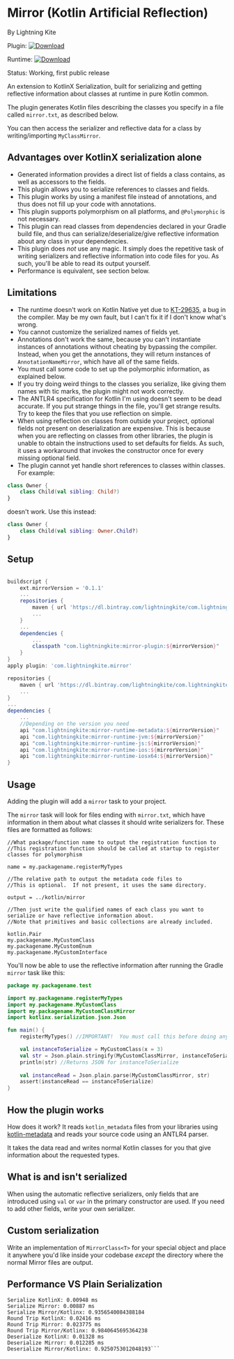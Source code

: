 # Mirror (Kotlin Artificial Reflection)
By Lightning Kite

 Plugin: [ ![Download](https://api.bintray.com/packages/lightningkite/com.lightningkite.krosslin/mirror-plugin/images/download.svg) ](https://bintray.com/lightningkite/com.lightningkite.krosslin/mirror-plugin/_latestVersion) 
 
 Runtime: [ ![Download](https://api.bintray.com/packages/lightningkite/com.lightningkite.krosslin/mirror-runtime/images/download.svg) ](https://bintray.com/lightningkite/com.lightningkite.krosslin/mirror-runtime/_latestVersion)

Status: Working, first public release

An extension to KotlinX Serialization, built for serializing and getting reflective information about classes at runtime in pure Kotlin common.

The plugin generates Kotlin files describing the classes you specify in a file called `mirror.txt`, as described below.

You can then access the serializer and reflective data for a class by writing/importing `MyClassMirror`.

## Advantages over KotlinX serialization alone

- Generated information provides a direct list of fields a class contains, as well as accessors to the fields.
- This plugin allows you to serialize references to classes and fields.
- This plugin works by using a manifest file instead of annotations, and thus does not fill up your code with annotations.
- This plugin supports polymorphism on all platforms, and `@Polymorphic` is not necessary.
- This plugin can read classes from dependencies declared in your Gradle build file, and thus can serialize/deserialize/give reflective information about any class in your dependencies.
- This plugin does *not* use any magic.  It simply does the repetitive task of writing serializers and reflective information into code files for you.  As such, you'll be able to read its output yourself.
- Performance is equivalent, see section below.

## Limitations

- The runtime doesn't work on Kotlin Native yet due to [KT-29635](https://youtrack.jetbrains.com/issue/KT-29635), a bug in the compiler.  May be my own fault, but I can't fix it if I don't know what's wrong.
- You cannot customize the serialized names of fields yet.
- Annotations don't work the same, because you can't instantiate instances of annotations without cheating by bypassing the compiler.  Instead, when you get the annotations, they will return instances of `AnnotationNameMirror`, which have all of the same fields.
- You must call some code to set up the polymorphic information, as explained below.
- If you try doing weird things to the classes you serialize, like giving them names with tic marks, the plugin might not work correctly.
- The ANTLR4 specification for Kotlin I'm using doesn't seem to be dead accurate.  If you put strange things in the file, you'll get strange results.  Try to keep the files that you use reflection on simple.
- When using reflection on classes from outside your project, optional fields not present on deserialization are expensive.  This is because when you are reflecting on classes from other libraries, the plugin is unable to obtain the instructions used to set defaults for fields.  As such, it uses a workaround that invokes the constructor once for every missing optional field.  
- The plugin cannot yet handle short references to classes within classes.  For example:

```kotlin
class Owner {
    class Child(val sibling: Child?)
}
```

doesn't work.  Use this instead:

```kotlin
class Owner {
    class Child(val sibling: Owner.Child?)
}
```


## Setup

```groovy

buildscript {
    ext.mirrorVersion = '0.1.1'
    ...
    repositories {
        maven { url 'https://dl.bintray.com/lightningkite/com.lightningkite.krosslin' }
        ...
    }
    ...
    dependencies {
        ...
        classpath "com.lightningkite:mirror-plugin:${mirrorVersion}"
    }
}
apply plugin: 'com.lightningkite.mirror'

repositories {
    maven { url 'https://dl.bintray.com/lightningkite/com.lightningkite.krosslin' }
    ...
}
...
dependencies {
    ...
    //Depending on the version you need
    api "com.lightningkite:mirror-runtime-metadata:${mirrorVersion}"
    api "com.lightningkite:mirror-runtime-jvm:${mirrorVersion}"
    api "com.lightningkite:mirror-runtime-js:${mirrorVersion}"
    api "com.lightningkite:mirror-runtime-ios:${mirrorVersion}"
    api "com.lightningkite:mirror-runtime-iosx64:${mirrorVersion}"
}
```

## Usage

Adding the plugin will add a `mirror` task to your project.

The `mirror` task will look for files ending with `mirror.txt`, which have information in them about what classes it should write serializers for.  These files are formatted as follows:

```text
//What package/function name to output the registration function to
//This registration function should be called at startup to register classes for polymorphism

name = my.packagename.registerMyTypes

//The relative path to output the metadata code files to
//This is optional.  If not present, it uses the same directory.

output = ../kotlin/mirror

//Then just write the qualified names of each class you want to serialize or have reflective information about.
//Note that primitives and basic collections are already included.

kotlin.Pair
my.packagename.MyCustomClass
my.packagename.MyCustomEnum
my.packagename.MyCustomInterface
```

You'll now be able to use the reflective information after running the Gradle `mirror` task like this:

```kotlin
package my.packagename.test

import my.packagename.registerMyTypes
import my.packagename.MyCustomClass
import my.packagename.MyCustomClassMirror
import kotlinx.serialization.json.Json

fun main() {
    registerMyTypes() //IMPORTANT!  You must call this before doing any serialization.

    val instanceToSerialize = MyCustomClass(x = 3)
    val str = Json.plain.stringify(MyCustomClassMirror, instanceToSerialize)
    println(str) //Returns JSON for instanceToSerialize
    
    val instanceRead = Json.plain.parse(MyCustomClassMirror, str)
    assert(instanceRead == instanceToSerialize)
}
```

## How the plugin works

How does it work?  It reads `kotlin_metadata` files from your libraries using [kotlin-metadata](https://github.com/Takhion/kotlin-metadata) and reads your source code using an ANTLR4 parser.

It takes the data read and writes normal Kotlin classes for you that give information about the requested types. 

## What is and isn't serialized

When using the automatic reflective serializers, only fields that are introduced using `val` or `var` in the primary constructor are used.  If you need to add other fields, write your own serializer.


## Custom serialization

Write an implementation of `MirrorClass<T>` for your special object and place it anywhere you'd like inside your codebase *except* the directory where the normal Mirror files are output.

## Performance VS Plain Serialization

```
Serialize KotlinX: 0.00948 ms
Serialize Mirror: 0.00887 ms
Serialize Mirror/Kotlinx: 0.9356540084388184
Round Trip KotlinX: 0.02416 ms
Round Trip Mirror: 0.023775 ms
Round Trip Mirror/Kotlinx: 0.9840645695364238
Deserialize KotlinX: 0.01328 ms
Deserialize Mirror: 0.012285 ms
Deserialize Mirror/Kotlinx: 0.9250753012048193```